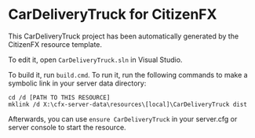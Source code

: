 # CarDeliveryTruck for CitizenFX

This CarDeliveryTruck project has been automatically generated by the CitizenFX resource template.

To edit it, open `CarDeliveryTruck.sln` in Visual Studio.

To build it, run `build.cmd`. To run it, run the following commands to make a symbolic link in your server data directory:

```dos
cd /d [PATH TO THIS RESOURCE]
mklink /d X:\cfx-server-data\resources\[local]\CarDeliveryTruck dist
```

Afterwards, you can use `ensure CarDeliveryTruck` in your server.cfg or server console to start the resource.